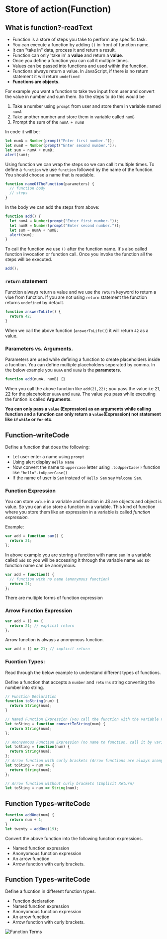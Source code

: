 # Store of action(Function)

## What is function?-readText

- Function is a store of steps you take to perform any specific task.
- You can execute a function by adding `()` in-front of function name.
- It can "take in" data, process it and return a result.
- Function can only 'take in' a **value** and return a **value**.
- Once you define a function you can call it multiple times.
- Values can be passed into functions and used within the function.
- Functions always return a value. In JavaScript, if there is no return statement it will return `undefined`
- **Functions are objects.**

For example you want a function to take two input from user and convert the value in number and sum them. So the steps to do this would be

1. Take a number using `prompt` from user and store them in variable named `numA`
2. Take another number and store them in variable called `numB`
3. Prompt the sum of the `numA + numB`

In code it will be:

```js
let numA = Number(prompt("Enter first number."));
let numB = Number(prompt("Enter second number."));
let sum = numA + numB;
alert(sum);
```

Using function we can wrap the steps so we can call it multiple times. To define a `function` we use `function` followed by the name of the function. You should choose a name that is readable.

```js
function nameOfTheFunction(parameters) {
  // function body
  // steps
}
```

In the body we can add the steps from above:

```js
function add() {
  let numA = Number(prompt("Enter first number."));
  let numB = Number(prompt("Enter second number."));
  let sum = numA + numB;
  alert(sum);
}
```

To call the function we use `()` after the function name. It's also called function invocation or function call. Once you invoke the function all the steps will be executed.

```js
add();
```

### `return` statement

Function always return a value and we use the `return` keyword to return a vlue from function. If you are not using `return` statement the function returns `undefined` by default.

```js
function answerToLife() {
  return 42;
}
```

When we call the above function (`answerToLife()`) it will return `42` as a value.

### Parameters vs. Arguments.

Parameters are used while defining a function to create placeholders inside a fucntion. You can define multiple placeholders seperated by comma. In the below example you `numA` and `numB` is the **parameters**.

```js
function add(numA, numB) {}
```

When you call the above function like `add(21,22);` you pass the value i.e 21, 22 for the placeholder `numA` and `numB`. The value you pass while executing the funtion is called **Arguments**.

**You can only pass a `value` (Expression) as an arguments while calling function and a function can only return a `value`(Expression) not statement like `if` `while` or `for` etc.**

## Function-writeCode

Define a function that does the following:

- Let user enter a name using `prompt`
- Using alert display `Hello Name`
- Now convert the name to `uppercase` letter using `.toUpperCase()` function like `"hello".toUpperCase()`
- If the name of user is `Sam` instead of `Hello Sam` say `Welcome Sam`.

### Function Expression

You can store `value` in a variable and function in JS are objects and object is value. So you can also store a function in a variable. This kind of function where you store them like an expression in a variable is called _function expression._

Example:

```js
var add = function sum() {
  return 21;
};
```

In above example you are storing a function with name `sum` in a variable called `add` so you will be accessing it through the variable name `add` so function name can be anonymous.

```js
var add = function() {
  // function with no name (anonymous function)
  return 21;
};
```

There are multiple forms of function expression

### Arrow Function Expression

```js
var add = () => {
  return 21; // explicit return
};
```

Arrow function is always a anonymous function.

```js
var add = () => 21; // implicit return
```

### Fucntion Types:

Read through the below example to understand different types of functions.

Define a function that accepts a `number` and `returns` string converting the number into string.

```js
// Function Declaration
function toString(num) {
  return String(num);
}

// Named Function Expression (you call the function with the variable name not function name)
let toSting = function convertToString(num) {
  return String(num);
};

// Anonyomous Function Expression (no name to function, call it by variable name)
let toSting = function(num) {
  return String(num);
};
// Arrow function with curly brackets (Arrow functions are always ananyomous)
let toSting = num => {
  return String(num);
};

// Arrow function without curly brackets (Implicit Return)
let toSting = num => String(num);
```

## Function Types-writeCode

```js
function addOne(num) {
  return num + 1;
}
let twenty = addOne(19);
```

Convert the above function into the following function expressions.

- Named function expression
- Anonyomous function expression
- An arrow function
- Arrow function with curly brackets.

## Function Types-writeCode

Define a fucntion in different function types.

- Function declaration
- Named function expression
- Anonyomous function expression
- An arrow function
- Arrow function with curly brackets.

![Function Terms](https://github.com/AltCampus/js_function/blob/master/assets/function.jpg)

